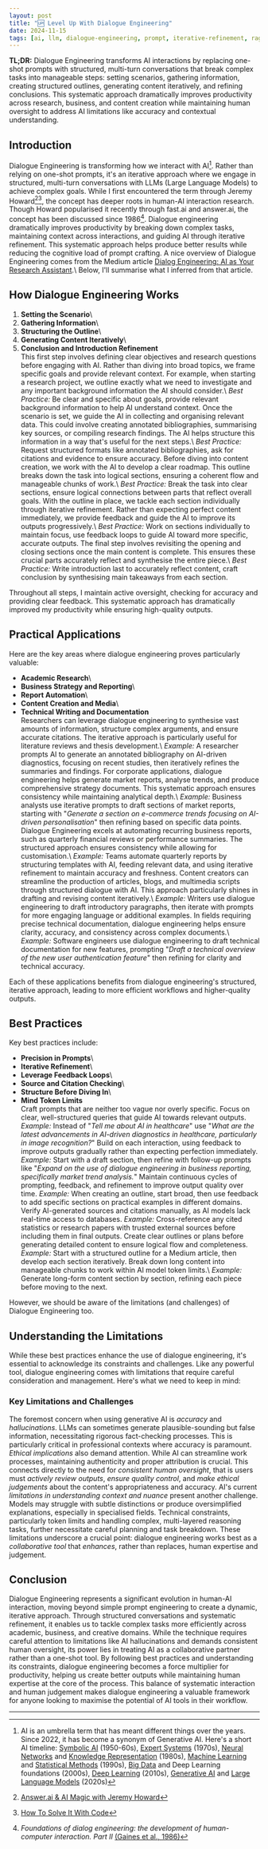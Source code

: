 ```yaml
---
layout: post
title: "🆙 Level Up With Dialogue Engineering"
date: 2024-11-15
tags: [ai, llm, dialogue-engineering, prompt, iterative-refinement, rag]
---
```


**TL;DR:** Dialogue Engineering transforms AI interactions by replacing one-shot prompts with structured, multi-turn conversations that break complex tasks into manageable steps: setting scenarios, gathering information, creating structured outlines, generating content iteratively, and refining conclusions. This systematic approach dramatically improves productivity across research, business, and content creation while maintaining human oversight to address AI limitations like accuracy and contextual understanding.
<!--more-->

## Introduction

Dialogue Engineering is transforming how we interact with AI[^1]. Rather than relying on one-shot prompts, it's an iterative approach where we engage in structured, multi-turn conversations with LLMs (Large Language Models) to achieve complex goals. While I first encountered the term through Jeremy Howard[^2][^3], the concept has deeper roots in human-AI interaction research. Though Howard popularised it recently through fast.ai and answer.ai, the concept has been discussed since 1986[^4]. Dialogue engineering dramatically improves productivity by breaking down complex tasks, maintaining context across interactions, and guiding AI through iterative refinement. This systematic approach helps produce better results while reducing the cognitive load of prompt crafting. A nice overview of Dialogue Engineering comes from the Medium article [Dialog Engineering: AI as Your Research Assistant](https://medium.com/@fabioc/dialog-engineering-ai-as-your-research-assistant-616a625e9853).\ Below, I'll summarise what I inferred from that article.

## How Dialogue Engineering Works

1. **Setting the Scenario**\
2. **Gathering Information**\
3. **Structuring the Outline**\
4. **Generating Content Iteratively**\
5. **Conclusion and Introduction Refinement**\
   This first step involves defining clear objectives and research questions    before engaging with AI. Rather than diving into broad topics, we frame    specific goals and provide relevant context. For example, when starting a    research project, we outline exactly what we need to investigate and any    important background information the AI should consider.\    _Best Practice:_ Be clear and specific about goals, provide relevant    background information to help AI understand context.    Once the scenario is set, we guide the AI in collecting and organising    relevant data. This could involve creating annotated bibliographies,    summarising key sources, or compiling research findings. The AI helps    structure this information in a way that's useful for the next steps.\    _Best Practice:_ Request structured formats like annotated bibliographies,    ask for citations and evidence to ensure accuracy.    Before diving into content creation, we work with the AI to develop a clear    roadmap. This outline breaks down the task into logical sections, ensuring a    coherent flow and manageable chunks of work.\    _Best Practice:_ Break the task into clear sections, ensure logical    connections between parts that reflect overall goals.    With the outline in place, we tackle each section individually through    iterative refinement. Rather than expecting perfect content immediately, we    provide feedback and guide the AI to improve its outputs progressively.\    _Best Practice:_ Work on sections individually to maintain focus, use    feedback loops to guide AI toward more specific, accurate outputs.    The final step involves revisiting the opening and closing sections once the    main content is complete. This ensures these crucial parts accurately reflect    and synthesise the entire piece.\    _Best Practice:_ Write introduction last to accurately reflect content, craft    conclusion by synthesising main takeaways from each section.

Throughout all steps, I maintain active oversight, checking for accuracy and providing clear feedback. This systematic approach has dramatically improved my productivity while ensuring high-quality outputs.

## Practical Applications

Here are the key areas where dialogue engineering proves particularly valuable:

- **Academic Research**\
- **Business Strategy and Reporting**\
- **Report Automation**\
- **Content Creation and Media**\
- **Technical Writing and Documentation**\
  Researchers can leverage dialogue engineering to synthesise vast amounts of   information, structure complex arguments, and ensure accurate citations. The   iterative approach is particularly useful for literature reviews and thesis   development.\   _Example:_ A researcher prompts AI to generate an annotated bibliography on   AI-driven diagnostics, focusing on recent studies, then iteratively refines   the summaries and findings.   For corporate applications, dialogue engineering helps generate market   reports, analyse trends, and produce comprehensive strategy documents. This   systematic approach ensures consistency while maintaining analytical depth.\   _Example:_ Business analysts use iterative prompts to draft sections of market   reports, starting with "_Generate a section on e-commerce trends focusing on   AI-driven personalisation_" then refining based on specific data points.   Dialogue Engineering excels at automating recurring business reports, such as   quarterly financial reviews or performance summaries. The structured approach   ensures consistency while allowing for customisation.\   _Example:_ Teams automate quarterly reports by structuring templates with AI,   feeding relevant data, and using iterative refinement to maintain accuracy and   freshness.   Content creators can streamline the production of articles, blogs, and   multimedia scripts through structured dialogue with AI. This approach   particularly shines in drafting and revising content iteratively.\   _Example:_ Writers use dialogue engineering to draft introductory paragraphs,   then iterate with prompts for more engaging language or additional examples.   In fields requiring precise technical documentation, dialogue engineering   helps ensure clarity, accuracy, and consistency across complex documents.\   _Example:_ Software engineers use dialogue engineering to draft technical   documentation for new features, prompting "_Draft a technical overview of the   new user authentication feature_" then refining for clarity and technical   accuracy.

Each of these applications benefits from dialogue engineering's structured, iterative approach, leading to more efficient workflows and higher-quality outputs.

## Best Practices

Key best practices include:

- **Precision in Prompts**\
- **Iterative Refinement**\
- **Leverage Feedback Loops**\
- **Source and Citation Checking**\
- **Structure Before Diving In**\
- **Mind Token Limits**\
  Craft prompts that are neither too vague nor overly specific. Focus on clear,   well-structured queries that guide AI towards relevant outputs. _Example:_   Instead of "_Tell me about AI in healthcare_" use "_What are the latest   advancements in AI-driven diagnostics in healthcare, particularly in image   recognition?_"   Build on each interaction, using feedback to improve outputs gradually rather   than expecting perfection immediately. _Example:_ Start with a draft section,   then refine with follow-up prompts like "_Expand on the use of dialogue   engineering in business reporting, specifically market trend analysis._"   Maintain continuous cycles of prompting, feedback, and refinement to improve   output quality over time. _Example:_ When creating an outline, start broad,   then use feedback to add specific sections on practical examples in different   domains.   Verify AI-generated sources and citations manually, as AI models lack   real-time access to databases. _Example:_ Cross-reference any cited statistics   or research papers with trusted external sources before including them in   final outputs.   Create clear outlines or plans before generating detailed content to ensure   logical flow and completeness. _Example:_ Start with a structured outline for   a Medium article, then develop each section iteratively.   Break down long content into manageable chunks to work within AI model token   limits.\   _Example:_ Generate long-form content section by section, refining each piece   before moving to the next.

However, we should be aware of the limitations (and challenges) of Dialogue Engineering too.

## Understanding the Limitations

While these best practices enhance the use of dialogue engineering, it's essential to acknowledge its constraints and challenges. Like any powerful tool, dialogue engineering comes with limitations that require careful consideration and management. Here's what we need to keep in mind:

### Key Limitations and Challenges

The foremost concern when using generative AI is _accuracy_ and _hallucinations_. LLMs can sometimes generate plausible-sounding but false information, necessitating rigorous fact-checking processes. This is particularly critical in professional contexts where accuracy is paramount. _Ethical implications_ also demand attention. While AI can streamline work processes, maintaining authenticity and proper attribution is crucial. This connects directly to the need for _consistent human oversight_, that is users must _actively review outputs_, _ensure quality control_, and _make ethical judgements_ about the content's appropriateness and accuracy. AI's current _limitations in understanding context and nuance_ present another challenge. Models may struggle with subtle distinctions or produce oversimplified explanations, especially in specialised fields. Technical constraints, particularly token limits and handling complex, multi-layered reasoning tasks, further necessitate careful planning and task breakdown. These limitations underscore a crucial point: dialogue engineering works best as a _collaborative tool_ that _enhances_, rather than replaces, human expertise and judgement.

## Conclusion

Dialogue Engineering represents a significant evolution in human-AI interaction, moving beyond simple prompt engineering to create a dynamic, iterative approach. Through structured conversations and systematic refinement, it enables us to tackle complex tasks more efficiently across academic, business, and creative domains. While the technique requires careful attention to limitations like AI hallucinations and demands consistent human oversight, its power lies in treating AI as a collaborative partner rather than a one-shot tool. By following best practices and understanding its constraints, dialogue engineering becomes a force multiplier for productivity, helping us create better outputs while maintaining human expertise at the core of the process. This balance of systematic interaction and human judgement makes dialogue engineering a valuable framework for anyone looking to maximise the potential of AI tools in their workflow.

---

[^1]: AI is an umbrella term that has meant different things over the years.
    Since 2022, it has become a synonym of Generative AI. Here's a short AI
    timeline:
    [Symbolic AI](https://en.wikipedia.org/wiki/Symbolic_artificial_intelligence)
    (1950-60s), [Expert Systems](https://en.wikipedia.org/wiki/Expert_system)
    (1970s), [Neural Networks](https://en.wikipedia.org/wiki/Neural_network) and
    [Knowledge Representation](https://en.wikipedia.org/wiki/Knowledge_representation_and_reasoning)
    (1980s), [Machine Learning](https://en.wikipedia.org/wiki/Machine_learning)
    and [Statistical Methods](https://en.wikipedia.org/wiki/Statistics) (1990s),
    [Big Data](https://en.wikipedia.org/wiki/Big_data) and Deep Learning
    foundations (2000s),
    [Deep Learning](https://en.wikipedia.org/wiki/Deep_learning) (2010s),
    [Generative AI](https://en.wikipedia.org/wiki/Generative_artificial_intelligence)
    and
    [Large Language Models](https://en.wikipedia.org/wiki/Large_language_model)
    (2020s)

[^2]: [Answer.ai & AI Magic with Jeremy Howard](https://www.youtube.com/watch?v=qO-YqJm0Q1U&t=16)

[^3]: [How To Solve It With Code](https://www.answer.ai/posts/2024-11-07-solveit.html)

[^4]: _Foundations of dialog engineering: the development of human-computer
    interaction. Part II_
    [(Gaines et al., 1986)](https://www.sciencedirect.com/science/article/pii/S0020737386800438)
